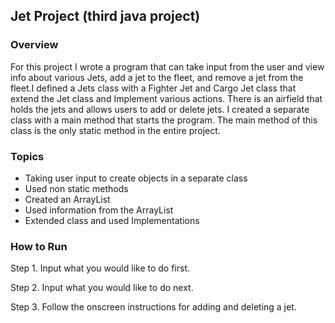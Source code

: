 ## Jet Project (third java project)

### Overview

For this project I wrote a program that can take input from the user and view info about various Jets, add a jet to the fleet, and remove a jet from the fleet.I defined a Jets class with a Fighter Jet and Cargo Jet class that extend the Jet class and Implement various actions. There is an airfield that holds the jets and allows users to add or delete jets.
I created a separate class with a main method that starts the program.  The main method of this class is the only static method in the entire project.

### Topics
* Taking user input to create objects in a separate class
* Used non static methods
* Created an ArrayList
* Used information from the ArrayList
* Extended class and used Implementations

### How to Run
Step 1. Input what you would like to do first.

Step 2. Input what you would like to do next.

Step 3. Follow the onscreen instructions for adding and deleting a jet.
